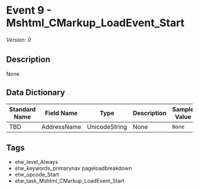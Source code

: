 # Event 9 - Mshtml_CMarkup_LoadEvent_Start
###### Version: 0

## Description
None

## Data Dictionary
|Standard Name|Field Name|Type|Description|Sample Value|
|---|---|---|---|---|
|TBD|AddressName|UnicodeString|None|`None`|

## Tags
* etw_level_Always
* etw_keywords_primarynav pageloadbreakdown
* etw_opcode_Start
* etw_task_Mshtml_CMarkup_LoadEvent_Start